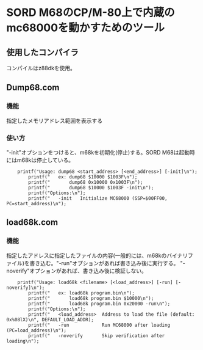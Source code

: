 # SORD M68のCP/M-80上で内蔵のmc68000を動かすためのツール

## 使用したコンパイラ

コンパイルはz88dkを使用。


## Dump68.com

### 機能

指定したメモリアドレス範囲を表示する

### 使い方

"-init"オプションをつけると、m68kを初期化(停止)する。SORD M68は起動時にはm68kは停止している。

```
    printf("Usage: dump68 <start_address> [<end_address>] [-init]\n");
        printf("   ex: dump68 $10000 $1003F\n");
        printf("       dump68 0x10000 0x1003F\n");
        printf("       dump68 $10000 $1003F -init\n");
        printf("Options:\n");
        printf("   -init   Initialize MC68000 (SSP=$00FF00, PC=start_address)\n");
```

## load68k.com

### 機能

指定したアドレスに指定したファイルの内容(一般的には、m68kのバイナリファイル)を書き込む。"-run"オプションがあれば書き込み後に実行する。
"-noverify"オプションがあれば、書き込み後に検証しない。

```
    printf("Usage: load68k <filename> [<load_address>] [-run] [-noverify]\n");
        printf("   ex: load68k program.bin\n");
        printf("       load68k program.bin $10000\n");
        printf("       load68k program.bin 0x20000 -run\n");
        printf("Options:\n");
        printf("   <load_address>  Address to load the file (default: 0x%08lX)\n", DEFAULT_LOAD_ADDR);
        printf("   -run            Run MC68000 after loading (PC=load_address)\n");
        printf("   -noverify       Skip verification after loading\n");

```

